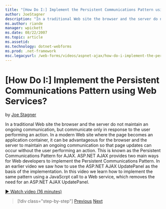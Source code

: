 ```yaml
---
title: "[How Do I:] Implement the Persistent Communications Pattern using Web Services? | Microsoft Docs"
author: JoeStagner
description: "In a traditional Web site the browser and the server do not maintain an ongoing communication, but communicate only in response to the user performing an act..."
ms.author: riande
manager: wpickett
ms.date: 08/22/2007
ms.topic: article
ms.assetid: 
ms.technology: dotnet-webforms
ms.prod: .net-framework
msc.legacyurl: /web-forms/videos/aspnet-ajax/how-do-i-implement-the-persistent-communications-pattern-using-web-services
---
```

[How Do I:] Implement the Persistent Communications Pattern using Web Services?
====================
by [Joe Stagner](https://github.com/JoeStagner)

In a traditional Web site the browser and the server do not maintain an ongoing communication, but communicate only in response to the user performing an action. In a modern Web site where the page becomes an application container, it can be advantageous for the browser and the server to maintain an ongoing communication so that page updates can occur without the user performing an action. This is known as the Persistent Communications Pattern for AJAX. ASP.NET AJAX provides two main ways for Web developers to implement the Persistent Communications Pattern. In an earlier video we saw how to use the ASP.NET AJAX UpdatePanel as the basis of the implementation. In this video we learn how to implement the same pattern using a JavaScrpt call to a Web service, which removes the need for an ASP.NET AJAX UpdatePanel.

[&#9654; Watch video (16 minutes)](https://channel9.msdn.com/Blogs/ASP-NET-Site-Videos/how-do-i-implement-the-persistent-communications-pattern-using-web-services)

>[!div class="step-by-step"] [Previous](how-do-i-localize-an-aspnet-ajax-application.md) [Next](how-do-i-trigger-an-updatepanel-refresh-from-a-dropdownlist-control.md)
